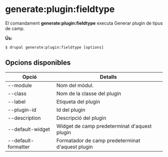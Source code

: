 # generate:plugin:fieldtype
El comandament **generate:plugin:fieldtype** executa Generar plugin de tipus de camp.

**Ús:**
```
$ drupal generate:plugin:fieldtype [options] 
```

## Opcions disponibles
Opció | Detalls
-------|-------------
--module | Nom del mòdul.
--class | Nom de la classe del plugin
--label | Etiqueta del plugin
--plugin-id | Id del plugin
--description | Descripció del plugin
--default-widget | Widget de camp predeterminat d'aquest plugin
--default-formatter | Formatador de camp predeterminat d'aquest plugin
